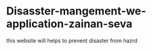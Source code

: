 # Disasster-mangement-we-application-zainan-seva
this website will helps to prevent disaster from hazrd
